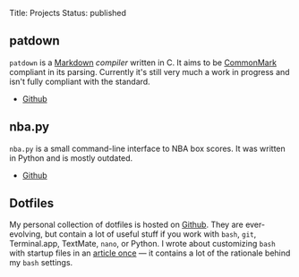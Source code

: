 Title: Projects
Status: published

## patdown

`patdown` is a [Markdown][md] *compiler* written in C. It aims to be [CommonMark][cm] compliant in its parsing. Currently it's still very much a work in progress and isn't fully compliant with the standard.

- [Github][patdown]

## nba.py

`nba.py` is a small command-line interface to NBA box scores. It was written in Python and is mostly outdated.

- [Github][nbapy]

## Dotfiles

My personal collection of dotfiles is hosted on [Github][dotfiles]. They are ever-evolving, but contain a lot of useful stuff if you work with `bash`, `git`, Terminal.app, TextMate, `nano`, or Python. I wrote about customizing `bash` with startup files in an [article once][bash] — it contains a lot of the rationale behind my `bash` settings.


[md]: http://daringfireball.net/projects/markdown/
[cm]: http://commonmark.org
[patdown]: https://github.com/patrickrgaffney/patdown
[nbapy]: https://github.com/patrickrgaffney/NBA-CLI
[dotfiles]: https://github.com/patrickrgaffney/dotfiles
[bash]: http://hypepat.com/2016/two-shells-one-prompt.html